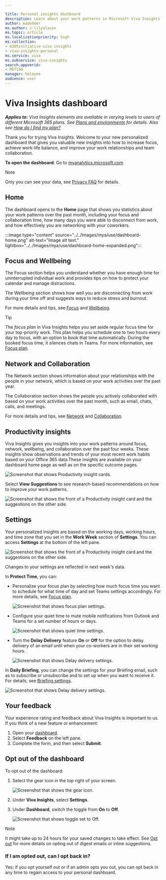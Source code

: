 ```yaml
---

title: Personal insights dashboard
description: Learn about your work patterns in Microsoft Viva Insights
author: madehmer
ms.author: v-lilyolason
ms.topic: article
ms.localizationpriority: high 
ms.collection: 
- m365initiative-viva-insights 
- viva-insights-personal
ms.service: viva 
ms.subservice: viva-insights 
search.appverid: 
- MET150 
manager: helayne
audience: user
---
```


# Viva Insights dashboard

_**Applies to:** Viva Insights elements are available in varying levels to users of different Microsoft 365 plans. See [Plans and environments](../overview/plans-environments.md) for details. Also see [How do I find my plan?](../overview/mya-faq.md#q4-how-can-i-find-out-what-my-plan-is)_

Thank you for trying Viva Insights. Welcome to your new personalized dashboard that gives you valuable new insights into how to increase focus, achieve work-life balance, and improve your work relationships and team collaboration.

**To open the dashboard**: Go to [myanalytics.microsoft.com](https://myanalytics.microsoft.com)

>[!Note]
>Only you can see your data, see [Privacy FAQ](../overview/mya-faq.md#privacy) for details.

## Home

The dashboard opens to the **Home** page that shows you statistics about your work patterns over the past month, including your focus and collaboration time, how many days you were able to disconnect from work, and how effectively you are networking with your coworkers.

:::image type="content" source="../../Images/mya/use/dashboard-home.png" alt-text="Image alt text." lightbox="../../Images/mya/use/dashboard-home-expanded.png":::

## Focus and Wellbeing

The Focus section helps you understand whether you have enough time for uninterrupted individual work and provides tips on how to protect your calendar and manage distractions.

The Wellbeing section shows how well you are disconnecting from work during your time off and suggests ways to reduce stress and burnout.

For more details and tips, see [Focus](../use/focus.md) and [Wellbeing](../use/wellbeing.md).

>[!Tip]
>The _focus plan_ in Viva Insights helps you set aside regular focus time for your top-priority work. This plan helps you schedule one to two hours every day to focus, with an option to book that time automatically. During the booked focus time, it silences chats in Teams. For more information, see [Focus plan](focus-plan.md).  

## Network and Collaboration

The Network section shows information about your relationships with the people in your network, which is based on your work activities over the past year.

The Collaboration section shows the people you actively collaborated with based on your work activities over the past month, such as email, chats, calls, and meetings.

For more details and tips, see [Network](../use/network.md) and [Collaboration](../use/collaboration.md).

## Productivity insights

Viva Insights gives you insights into your work patterns around focus, network, wellbeing, and collaboration over the past four weeks. These insights show observations and trends of your most recent work habits based on your Office 365 data.These insights are available on your dashboard home page as well as on the specific outcome pages.

![Screenshot that shows Productivity insight cards.](../../Images/mya/use/dashboard-productivity-insights-all.png)

Select **View Suggestions** to see research-based recommendations on how to improve your work patterns.

![Screenshot that shows the front of a Productivity insight card and the suggestions on the other side.](../../Images/mya/use/dashboard-productivity-insights-flip.png)

<!--verify If you don’t meet the qualifications for specific productivity insights on the dashboard, the cards will show you educational tips instead. Educational tips are only available in the dashboard.-->

## Settings

Your personalized insights are based on the working days, working hours, and time zone that you set in the **Work Week** section of **Settings**. You can access **Settings** at the bottom of the left pane.

![Screenshot that shows the front of a Productivity insight card and the suggestions on the other side.](../../Images/mya/use/dashboard-settings-left-pane.png)

Changes to your settings are reflected in next week's data.
<!--verify-->
In **Protect Time**, you can:

* Personalize your focus plan by selecting how much focus time you want to schedule for what time of day and set Teams settings accordingly. For more details, see [Focus plan](../use/focus-plan.md).

    ![Screenshot that shows focus plan settings.](../../Images/mya/use/dashboard-settings-focus.png)

* Configure your quiet time to mute mobile notifications from Outlook and Teams for a set number of hours or days.

    ![Screenshot that shows quiet time settings.](../../Images/mya/use/dashboard-settings-quiet.png)

* Turn the **Delay Delivery** feature **On** or **Off** for the option to delay delivery of an email until when your co-workers are in their set working hours.

    ![Screenshot that shows Delay delivery settings.](../../Images/mya/use/dashboard-settings-delay-delivery.png)

In **Daily Briefing**, you can change the settings for your Briefing email, such as to subscribe or unsubscribe and to set up when you want to receive it. For details, see [Briefing settings](../briefing/be-settings.md).

![Screenshot that shows Delay delivery settings.](../../Images/mya/use/dashboard-settings-briefing.png)

<!--verify deletion
As a manager or team lead with a Microsoft Viva Insights license, you can select **Manage team** in **My Team** to add or remove team members and your team insights will update accordingly. If you're not a manager or team lead, select **I don't lead a team** to hide this section.

![Viva Insights Settings.](../../Images/mya/use/settings.png)-->

## Your feedback

Your experience rating and feedback about Viva Insights is important to us. If you think of a new feature or enhancement:

1. Open your [dashboard](https://myanalytics.microsoft.com).
2. Select **Feedback** on the left pane.
3. Complete the form, and then select **Submit**. 

## Opt out of the dashboard

To opt out of the dashboard:

1. Select the gear icon in the top right of your screen.
 
    ![Screenshot that shows the gear icon.](../../Images/mya/use/dashboard-settings-gear.png)

2. Under **Viva Insights**, select **Settings**.
1. Under **Dashboard**, switch the toggle from **On** to **Off**.

    ![Screenshot that shows toggle set to Off.](../../Images/mya/use/dashboard-settings-toggle-off.png)

>[!Note]
>It might take up to 24 hours for your saved changes to take effect. See [Opt out](../overview/mya-faq.md#opt-out) for more details on opting out of digest emails or inline suggestions.

### If I am opted out, can I opt back in?

Yes; if you opt yourself out or if an admin opts you out, you can opt back in any time to regain access to your personal dashboard.
